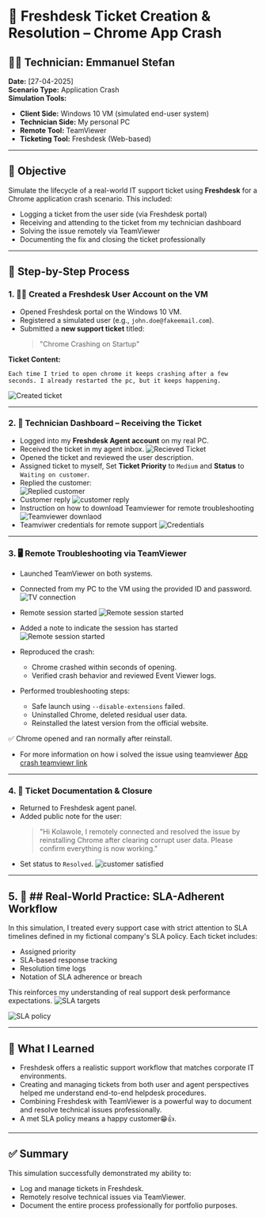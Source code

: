 
# 📩 Freshdesk Ticket Creation & Resolution – Chrome App Crash

## 👨‍💻 Technician: Emmanuel Stefan  
**Date:** [27-04-2025]  
**Scenario Type:** Application Crash  
**Simulation Tools:**  
- **Client Side:** Windows 10 VM (simulated end-user system)  
- **Technician Side:** My personal PC  
- **Remote Tool:** TeamViewer  
- **Ticketing Tool:** Freshdesk (Web-based)

---

## 🧪 Objective

Simulate the lifecycle of a real-world IT support ticket using **Freshdesk** for a Chrome application crash scenario. This included:
- Logging a ticket from the user side (via Freshdesk portal)
- Receiving and attending to the ticket from my technician dashboard
- Solving the issue remotely via TeamViewer
- Documenting the fix and closing the ticket professionally

---

## 📝 Step-by-Step Process

### 1. 🧑‍💻 Created a Freshdesk User Account on the VM
- Opened Freshdesk portal on the Windows 10 VM.
- Registered a simulated user (e.g., `john.doe@fakeemail.com`).
- Submitted a **new support ticket** titled:  
  > "Chrome Crashing on Startup"

**Ticket Content:**
```text
Each time I tried to open chrome it keeps crashing after a few seconds. I already restarted the pc, but it keeps happening. 
```
![Created ticket](images/01-createdticket.png)

---

### 2. 🎫 Technician Dashboard – Receiving the Ticket
- Logged into my **Freshdesk Agent account** on my real PC.
- Received the ticket in my agent inbox.
![Recieved Ticket](images/02-recievd-ticket.png)
- Opened the ticket and reviewed the user description.
- Assigned ticket to myself, Set **Ticket Priority** to `Medium` and **Status** to `Waiting on customer`.
- Replied the customer:  
  ![Replied customer](images/03-repliedto-the-ticket.png)
- Customer reply
  ![customer reply](images/04-customer-replied.png)
- Instruction on how to download Teamviewer for remote troubleshooting
  ![Teamviewer downlaod](images/05-downlaod-teamviewer.png)
- Teamviwer credentials for remote support
  ![Credentials](images/06-remote-credentials.png)
---

### 3. 🖥️ Remote Troubleshooting via TeamViewer
- Launched TeamViewer on both systems.

- Connected from my PC to the VM using the provided ID and password.
![TV connection](images/07-TV-connection.png)

- Remote session started 
![Remote session started](images/08-remote-session-started.png)

- Added a note to indicate the session has started
![Remote session started](images/08a-remote-session-started.png)

- Reproduced the crash:
  - Chrome crashed within seconds of opening.
  - Verified crash behavior and reviewed Event Viewer logs.
- Performed troubleshooting steps:
  - Safe launch using `--disable-extensions` failed.
  - Uninstalled Chrome, deleted residual user data.
  - Reinstalled the latest version from the official website.

✅ Chrome opened and ran normally after reinstall.
- For more information on how i solved the issue using teamviewer
[App crash teamviewr link](./Remote-Access-Tools/TeamViewer/App_crash/App_crash.md)

---

### 4. 🧾 Ticket Documentation & Closure
- Returned to Freshdesk agent panel.
- Added public note for the user:
  > "Hi Kolawole, I remotely connected and resolved the issue by reinstalling Chrome after clearing corrupt user data. Please confirm everything is now working."
- Set status to `Resolved`.
![customer satisfied](images/10-customer-satisfied.png)

---

## 5. 📌 ## Real-World Practice: SLA-Adherent Workflow

In this simulation, I treated every support case with strict attention to SLA timelines defined in my fictional company's SLA policy. Each ticket includes:

- Assigned priority
- SLA-based response tracking
- Resolution time logs
- Notation of SLA adherence or breach

This reinforces my understanding of real support desk performance expectations.
![SLA targets](images/06-SLA-Targets.png)


![SLA policy](images/11-SLA-spreadsheet.png)

---

## 🧠 What I Learned
- Freshdesk offers a realistic support workflow that matches corporate IT environments.
- Creating and managing tickets from both user and agent perspectives helped me understand end-to-end helpdesk procedures.
- Combining Freshdesk with TeamViewer is a powerful way to document and resolve technical issues professionally.
- A met SLA policy means a happy customer😁👍.

---

## ✅ Summary
This simulation successfully demonstrated my ability to:
- Log and manage tickets in Freshdesk.
- Remotely resolve technical issues via TeamViewer.
- Document the entire process professionally for portfolio purposes.
